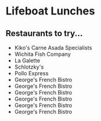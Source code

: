 # Lifeboat Lunches

## Restaurants to try...
 - Kiko's Carne Asada Specialists
 - Wichita Fish Company
 - La Galette
 - Schlotzky's
 - Pollo Express
 - George's French Bistro
 - George's French Bistro
 - George's French Bistro
 - George's French Bistro
 - George's French Bistro
 - George's French Bistro
